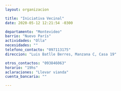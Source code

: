 ```yaml
---
layout: organizacion

title: "Iniciativa Vecinal"
date: 2020-05-12 12:21:54 -0300

departamento: "Montevideo"
barrio: "Nuevo París"
actividades: "Olla"
necesidades: ""
telefono_contacto: "097113175"
direccion: "Luis Batlle Berres, Manzana C, Casa 19"

otros_contactos: "093846063"
horario: "19hs"
aclaraciones: "Llevar vianda"
cuenta_bancaria: ""

---
```

